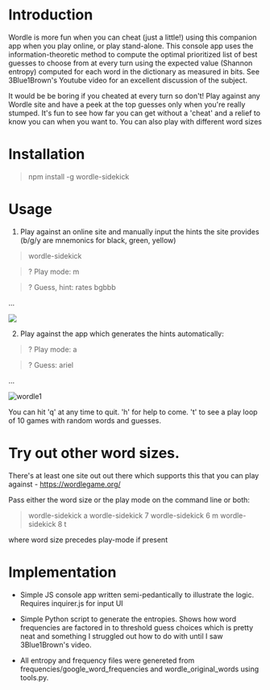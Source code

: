 # Introduction

Wordle is more fun when you can cheat (just a little!) using this companion app when you play online, or play stand-alone. This console app uses the information-theoretic method to compute the optimal prioritized list of best guesses to choose from at every turn using the expected value (Shannon entropy) computed for each word in the dictionary as measured in bits. See 3Blue1Brown's Youtube video for an excellent discussion of the subject.

It would be be boring if you cheated at every turn so don't! Play against any Wordle site  and have a peek at the top guesses only when you're really stumped.  It's fun to see how far you can get without a 'cheat' and a relief to know you can when you want to. You can also play with different word sizes

# Installation

> npm install -g wordle-sidekick

# Usage

1) Play against an online site and manually input the hints the site provides (b/g/y are mnemonics for black, green, yellow)

> wordle-sidekick

>? Play mode: m

>? Guess, hint: rates bgbbb

...

![](https://github.com/adriaan29A/wordle-sidekick/blob/main/wordle0.gif)

2) Play against the app which generates the hints automatically:

>? Play mode: a

>? Guess: ariel

...

![wordle1](https://user-images.githubusercontent.com/88779001/210022892-24c5c667-2524-439c-96e6-5e5a7417f5f1.gif)


You can hit 'q' at any time to quit. 'h' for help to come. 't' to see a play loop of 10 games with random words and guesses. 

# Try out other word sizes. 

There's at least one site out out there which supports this that you can play against - https://wordlegame.org/

Pass either the word size or the play mode on the command line or both:

> wordle-sidekick a
> wordle-sidekick 7
> wordle-sidekick 6 m
> wordle-sidekick 8 t

where word size precedes play-mode if present

# Implementation

- Simple JS console app written semi-pedantically to illustrate the logic. Requires inquirer.js for input UI

- Simple Python script to generate the entropies. Shows how word frequencies are factored in to threshold guess choices which is pretty neat and something I struggled out how to do with until I saw 3Blue1Brown's video.


- All entropy and frequency files were genereted from frequencies/google_word_frequencies and wordle_original_words using tools.py.



















